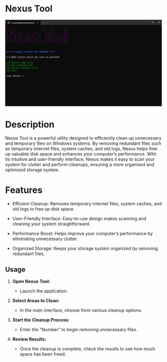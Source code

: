 # Nexus Tool
![Screenshot of Nexus Tool](images/nexus.jpg)

# Description
Nexus Tool is a powerful utility designed to efficiently clean up unnecessary and temporary files on Windows systems. By removing redundant files such as temporary internet files, system caches, and old logs, Nexus helps free up valuable disk space and enhances your computer’s performance. With its intuitive and user-friendly interface, Nexus makes it easy to scan your system for clutter and perform cleanups, ensuring a more organized and optimized storage system.

# Features
* Efficient Cleanup:
Removes temporary internet files, system caches, and old logs to free up disk space.

* User-Friendly Interface:
Easy-to-use design makes scanning and cleaning your system straightforward.

* Performance Boost:
Helps improve your computer’s performance by eliminating unnecessary clutter.

* Organized Storage:
Keeps your storage system organized by removing redundant files.

## Usage
1. **Open Nexus Tool:**
   - Launch the application.

2. **Select Areas to Clean:**
   - In the main interface, choose from various cleanup options.

3. **Start the Cleanup Process:**
   - Enter the "Number" to begin removing unnecessary files.

4. **Review Results:**
   - Once the cleanup is complete, check the results to see how much space has been freed.
